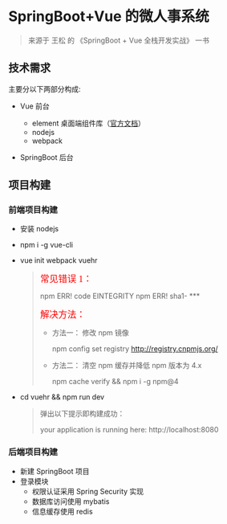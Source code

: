 # SpringBoot+Vue 的微人事系统

> 来源于 王松 的 《SpringBoot + Vue 全栈开发实战》 一书


## 技术需求

主要分以下两部分构成:

- Vue 前台
	- element 桌面端组件库（[官方文档](http://element-cn.eleme.io/#/zh-CN/component)）
	- nodejs
	- webpack
	

- SpringBoot 后台


## 项目构建

### 前端项目构建

- 安装 nodejs

- npm i -g vue-cli

- vue init webpack vuehr

	> <font color=red size=4 face=楷体>常见错误 1：</font>
	>
	> npm ERR! code EINTEGRITY npm ERR! sha1- ***
	>
	> <font color=red size=4 face=楷体>解决方法：</font>
	>
	> - 方法一： 修改 npm 镜像 
	>	
	>	npm config set registry http://registry.cnpmjs.org/
	> - 方法二： 清空 npm 缓存并降低 npm 版本为 4.x
	> 
	>	npm cache verify && npm i -g npm@4
	
- cd vuehr && npm run dev

	> 弹出以下提示即构建成功：
	>
	> your application is running here: http://localhost:8080

### 后端项目构建

- 新建 SpringBoot 项目
- 登录模块
  - 权限认证采用 Spring Security 实现
  - 数据库访问使用 mybatis
  - 信息缓存使用 redis